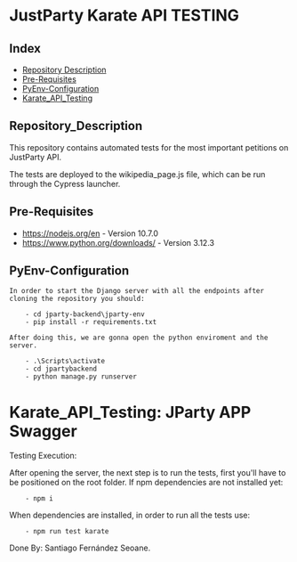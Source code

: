 # JustParty Karate API TESTING #

## Index
 - [Repository Description](#Repository_Description)
 - [Pre-Requisites](#Pre-Requisites)
 - [PyEnv-Configuration](#PyEnv-Configuration)
 - [Karate_API_Testing](#Karate_API_Testing)



## Repository_Description
This repository contains automated tests for the most important petitions on JustParty API. 

The tests are deployed to the wikipedia_page.js file, which can be run through the Cypress launcher.
## Pre-Requisites

 - https://nodejs.org/en - Version 10.7.0
 - https://www.python.org/downloads/ - Version 3.12.3

## PyEnv-Configuration
```
In order to start the Django server with all the endpoints after cloning the repository you should:

    - cd jparty-backend\jparty-env
    - pip install -r requirements.txt

After doing this, we are gonna open the python enviroment and the server.

    - .\Scripts\activate
    - cd jpartybackend
    - python manage.py runserver
```
# Karate_API_Testing: JParty APP Swagger
Testing Execution:

After opening the server, the next step is to run the tests, first you'll have to be positioned on the root folder.
If npm dependencies are not installed yet:

        - npm i

When dependencies are installed, in order to run all the tests use:

        - npm run test karate


Done By: Santiago Fernández Seoane.
